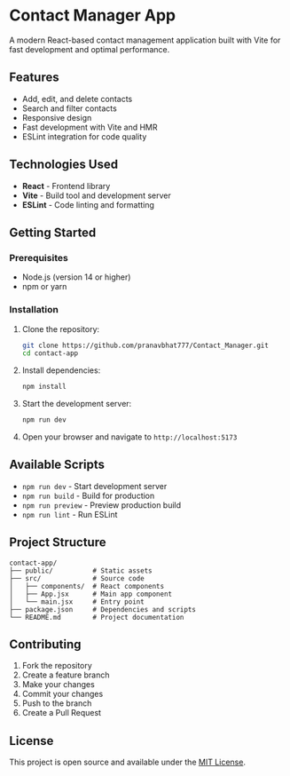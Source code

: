 # Contact Manager App

A modern React-based contact management application built with Vite for fast development and optimal performance.

## Features

- Add, edit, and delete contacts
- Search and filter contacts
- Responsive design
- Fast development with Vite and HMR
- ESLint integration for code quality

## Technologies Used

- **React** - Frontend library
- **Vite** - Build tool and development server
- **ESLint** - Code linting and formatting

## Getting Started

### Prerequisites

- Node.js (version 14 or higher)
- npm or yarn

### Installation

1. Clone the repository:
   ```bash
   git clone https://github.com/pranavbhat777/Contact_Manager.git
   cd contact-app
   ```

2. Install dependencies:
   ```bash
   npm install
   ```

3. Start the development server:
   ```bash
   npm run dev
   ```

4. Open your browser and navigate to `http://localhost:5173`

## Available Scripts

- `npm run dev` - Start development server
- `npm run build` - Build for production
- `npm run preview` - Preview production build
- `npm run lint` - Run ESLint

## Project Structure

```
contact-app/
├── public/          # Static assets
├── src/             # Source code
│   ├── components/  # React components
│   ├── App.jsx      # Main app component
│   └── main.jsx     # Entry point
├── package.json     # Dependencies and scripts
└── README.md        # Project documentation
```

## Contributing

1. Fork the repository
2. Create a feature branch
3. Make your changes
4. Commit your changes
5. Push to the branch
6. Create a Pull Request

## License

This project is open source and available under the [MIT License](LICENSE).
